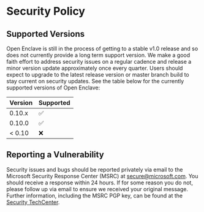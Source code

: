 # Security Policy

## Supported Versions

Open Enclave is still in the process of getting to a stable v1.0 release
and so does not currently provide a long term support version. We make a
good faith effort to address security issues on a regular cadence and
release a minor version update approximately once every quarter. Users should
expect to upgrade to the latest release version or master branch build to
stay current on security updates. See the table below for the currently
supported versions of Open Enclave:

| Version | Supported          |
| ------- | ------------------ |
| 0.10.x  | :white_check_mark: |
| 0.10.0  | :white_check_mark: |
| < 0.10  | :x:                |

## Reporting a Vulnerability

Security issues and bugs should be reported privately via email to the Microsoft
Security Response Center (MSRC) at [secure@microsoft.com](secure@microsoft.com).
You should receive a response within 24 hours. If for some reason you do not,
please follow up via email to ensure we received your original message.
Further information, including the MSRC PGP key, can be found at the
[Security TechCenter](https://technet.microsoft.com/en-us/security/default).
